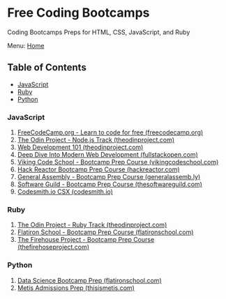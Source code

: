 # Free Coding Bootcamps

Coding Bootcamps Preps for HTML, CSS, JavaScript, and Ruby

Menu: [Home](./README.md)

## Table of Contents

- [JavaScript](#javascript)
- [Ruby](#ruby)
- [Python](#python)

### JavaScript

1. [FreeCodeCamp.org - Learn to code for free (freecodecamp.org)](https://www.freecodecamp.org/)
1. [The Odin Project - Node.js Track (theodinproject.com)](https://www.theodinproject.com/tracks/2)
1. [Web Development 101 (theodinproject.com)](https://www.theodinproject.com/courses/web-development-101)
1. [Deep Dive Into Modern Web Development (fullstackopen.com)](https://fullstackopen.com/en/ "Learn React, Redux, Node.js, MongoDB, and GraphQL in one go! This course will introduce you to modern JavaScript-based web development. The main focus is on building single page applications with ReactJS that use REST APIs built with Node.js.")
1. [Viking Code School - Bootcamp Prep Course (vikingcodeschool.com)](https://www.vikingcodeschool.com/prep)
1. [Hack Reactor Bootcamp Prep Course (hackreactor.com)](http://www.hackreactor.com/prep-programs)
1. [General Assembly - Bootcamp Prep Course (generalassemb.ly)](https://dash.generalassemb.ly/)
1. [Software Guild - Bootcamp Prep Course (thesoftwareguild.com)](https://www.thesoftwareguild.com/introduction-web-development/)
1. [Codesmith.io CSX (codesmith.io)](https://csx.codesmith.io/ "Learn Javascript for free and get admitted to a top coding school. Whether you are just starting out with JavaScript or have been building distributed Node microservices for years, CSX has courses, coding challenges, mentors and community for you.")

### Ruby

1. [The Odin Project - Ruby Track (theodinproject.com)](https://www.theodinproject.com/tracks/1)
1. [Flatiron School - Bootcamp Prep Course (flatironschool.com)](https://flatironschool.com/programs/online-bootcamp-prep-course/)
1. [The Firehouse Project - Bootcamp Prep Course (thefirehoseproject.com)](http://www.thefirehoseproject.com/get-started)

### Python

1. [Data Science Bootcamp Prep (flatironschool.com)](https://flatironschool.com/free-courses/data-science-bootcamp-prep "Start your journey through data science, the most sought-after field in tech — for free. Our free prep course begins by teaching students how to code in Python, one of the most popular programming languages utilized by data scientists. An introduction to data science and Python is a key component that allows students to move beyond data analysis and into data science.")
1. [Metis Admissions Prep (thisismetis.com)](https://www.thisismetis.com/admissions-prep "Develop Your Data Science Fundamentals & Prepare to Apply to the Metis Bootcamp.")
